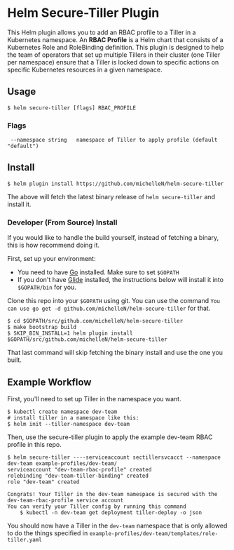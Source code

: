 # Helm Secure-Tiller Plugin
This Helm plugin allows you to add an RBAC profile to a Tiller in a Kubernetes namespace. An **RBAC Profile** is a Helm chart that consists of a Kubernetes Role and RoleBinding definition. This plugin is designed to help the team of operators that set up multiple Tillers in their cluster (one Tiller per namespace) ensure that a Tiller is locked down to specific actions on specific Kubernetes resources in a given namespace.


## Usage
```console
$ helm secure-tiller [flags] RBAC_PROFILE
```

### Flags
```
 --namespace string   namespace of Tiller to apply profile (default "default")
```

## Install
```console
$ helm plugin install https://github.com/michelleN/helm-secure-tiller
```
The above will fetch the latest binary release of `helm secure-tiller` and install it.

### Developer (From Source) Install

If you would like to handle the build yourself, instead of fetching a binary, this is how recommend doing it.

First, set up your environment:

 - You need to have [Go](https://golang.org/) installed. Make sure to set `$GOPATH`
 - If you don't have [Glide](http://glide.sh/) installed, the instructions below will install it into `$GOPATH/bin` for you.

Clone this repo into your `$GOPATH` using git. You can use the command `You can use go get -d github.com/michelleN/helm-secure-tiller` for that.

```
$ cd $GOPATH/src/github.com/michelleN/helm-secure-tiller
$ make bootstrap build
$ SKIP_BIN_INSTALL=1 helm plugin install $GOPATH/src/github.com/michelleN/helm-secure-tiller
```
That last command will skip fetching the binary install and use the one you built.


## Example Workflow
First, you'll need to set up Tiller in the namespace you want.
```console
$ kubectl create namespace dev-team
# install tiller in a namespace like this:
$ helm init --tiller-namespace dev-team
```

Then, use the secure-tiller plugin to apply the example dev-team RBAC profile in this repo.
```console
$ helm secure-tiller ----serviceaccount sectillersvcacct --namespace dev-team example-profiles/dev-team/
serviceaccount "dev-team-rbac-profile" created
rolebinding "dev-team-tiller-binding" created
role "dev-team" created

Congrats! Your Tiller in the dev-team namespace is secured with the dev-team-rbac-profile service account
You can verify your Tiller config by running this command
	$ kubectl -n dev-team get deployment tiller-deploy -o json
```

You should now have a Tiller in the `dev-team` namespace that is only allowed to do the things specified in `example-profiles/dev-team/templates/role-tiller.yaml`

